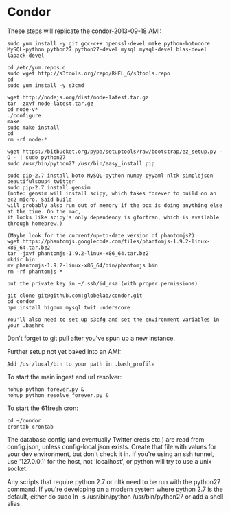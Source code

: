 # Condor

These steps will replicate the condor-2013-09-18 AMI:

    sudo yum install -y git gcc-c++ openssl-devel make python-botocore MySQL-python python27 python27-devel mysql mysql-devel blas-devel lapack-devel

    cd /etc/yum.repos.d
    sudo wget http://s3tools.org/repo/RHEL_6/s3tools.repo
    cd
    sudo yum install -y s3cmd

    wget http://nodejs.org/dist/node-latest.tar.gz
    tar -zxvf node-latest.tar.gz
    cd node-v*
    ./configure
    make
    sudo make install
    cd
    rm -rf node-*

    wget https://bitbucket.org/pypa/setuptools/raw/bootstrap/ez_setup.py -O - | sudo python27
    sudo /usr/bin/python27 /usr/bin/easy_install pip

    sudo pip-2.7 install boto MySQL-python numpy pyyaml nltk simplejson beautifulsoup4 twitter
    sudo pip-2.7 install gensim
    (note: gensim will install scipy, which takes forever to build on an ec2 micro. Said build
    will probably also run out of memory if the box is doing anything else at the time. On the mac,
    it looks like scipy's only dependency is gfortran, which is available through homebrew.)

    (Maybe look for the current/up-to-date version of phantomjs?)
    wget https://phantomjs.googlecode.com/files/phantomjs-1.9.2-linux-x86_64.tar.bz2
    tar -jxvf phantomjs-1.9.2-linux-x86_64.tar.bz2
    mkdir bin
    mv phantomjs-1.9.2-linux-x86_64/bin/phantomjs bin
    rm -rf phantomjs-*

    put the private key in ~/.ssh/id_rsa (with proper permissions)

    git clone git@github.com:globelab/condor.git
    cd condor
    npm install bignum mysql twit underscore

    You'll also need to set up s3cfg and set the environment variables in your .bashrc

Don't forget to git pull after you've spun up a new instance.

Further setup not yet baked into an AMI:
    
    Add /usr/local/bin to your path in .bash_profile

To start the main ingest and url resolver:

    nohup python forever.py &
    nohup python resolve_forever.py &

To start the 61fresh cron:

    cd ~/condor
    crontab crontab

The database config (and eventually Twitter creds etc.) are read from config.json, unless config-local.json exists. Create that file with values for your dev environment, but don't check it in. If you're using an ssh tunnel, use '127.0.0.1' for the host, not 'localhost', or python will try to use a unix socket.

Any scripts that require python 2.7 or nltk need to be run with the python27 command. If you're developing on a modern system where python 2.7 is the default, either do
    sudo ln -s /usr/bin/python /usr/bin/python27
or add a shell alias.
